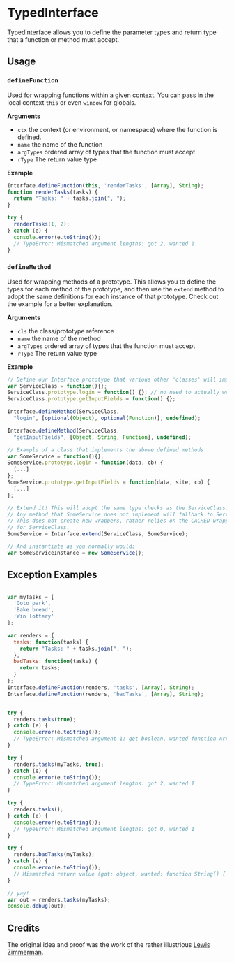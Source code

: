 TypedInterface
==============

TypedInterface allows you to define the parameter types and return type that a function or method must accept. 

## Usage

### `defineFunction`

Used for wrapping functions within a given context. You can pass in the local context `this` or even `window` for globals.

__Arguments__

- `ctx` the context (or environment, or namespace) where the function is defined.
- `name` the name of the function
- `argTypes` ordered array of types that the function must accept
- `rType` The return value type

__Example__

```javascript
Interface.defineFunction(this, 'renderTasks', [Array], String);
function renderTasks(tasks) {
  return "Tasks: " + tasks.join(", ");
}

try {
  renderTasks(1, 2);
} catch (e) {
  console.error(e.toString());
  // TypeError: Mismatched argument lengths: got 2, wanted 1 
}
```

### `defineMethod`

Used for wrapping methods of a prototype. This allows you to define the types for each method of the prototype, and then use the `extend` method to adopt the same definitions for each instance of that prototype. Check out the example for a better explanation.

__Arguments__

- `cls` the class/prototype reference
- `name` the name of the method
- `argTypes` ordered array of types that the function must accept
- `rType` The return value type

__Example__

```javascript
// Define our Interface prototype that various other 'classes' will implement
var ServiceClass = function(){};
ServiceClass.prototype.login = function() {}; // no need to actually write logic here
ServiceClass.prototype.getInputFields = function() {};

Interface.defineMethod(ServiceClass, 
  "login", [optional(Object), optional(Function)], undefined);

Interface.defineMethod(ServiceClass, 
  "getInputFields", [Object, String, Function], undefined);

// Example of a class that implements the above defined methods
var SomeService = function(){};
SomeService.prototype.login = function(data, cb) {
  [...]
};
SomeService.prototype.getInputFields = function(data, site, cb) {
  [...]
};

// Extend it! This will adopt the same type checks as the ServiceClass. 
// Any method that SomeService does not implement will fallback to ServiceClass.
// This does not create new wrappers, rather relies on the CACHED wrappers 
// for ServiceClass.
SomeService = Interface.extend(ServiceClass, SomeService);

// And instantiate as you normally would:
var SomeServiceInstance = new SomeService();
```


## Exception Examples

```javascript

var myTasks = [
  'Goto park',
  'Bake bread',
  'Win lottery'
];

var renders = {
  tasks: function(tasks) {
    return "Tasks: " + tasks.join(", ");
  },
  badTasks: function(tasks) {
    return tasks;
  }
};
Interface.defineFunction(renders, 'tasks', [Array], String);
Interface.defineFunction(renders, 'badTasks', [Array], String);


try {
  renders.tasks(true);
} catch (e) {
  console.error(e.toString());
  // TypeError: Mismatched argument 1: got boolean, wanted function Array() { [native code] } for undefined() 
}

try {
  renders.tasks(myTasks, true);
} catch (e) {
  console.error(e.toString());
  // TypeError: Mismatched argument lengths: got 2, wanted 1 
}

try {
  renders.tasks();
} catch (e) {
  console.error(e.toString());
  // TypeError: Mismatched argument lengths: got 0, wanted 1 
}

try {
  renders.badTasks(myTasks);
} catch (e) {
  console.error(e.toString());
  // Mismatched return value (got: object, wanted: function String() { [native code] }) 
}

// yay!
var out = renders.tasks(myTasks);
console.debug(out);
```

## Credits

The original idea and proof was the work of the rather illustrious [Lewis Zimmerman](https://github.com/lzimm).
